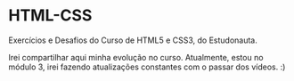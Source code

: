 # HTML-CSS
 Exercícios e Desafios do Curso de HTML5 e CSS3, do Estudonauta.

 Irei compartilhar aqui minha evolução no curso. Atualmente, estou no módulo 3, irei fazendo atualizações constantes com o passar dos vídeos. :)
